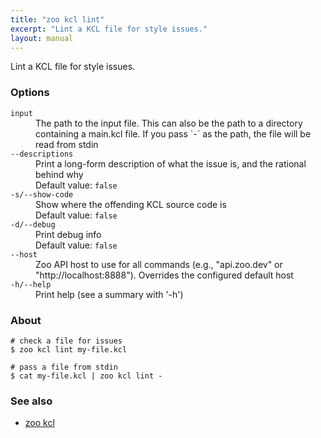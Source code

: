 ```yaml
---
title: "zoo kcl lint"
excerpt: "Lint a KCL file for style issues."
layout: manual
---
```


Lint a KCL file for style issues.

### Options

<dl class="flags">
   <dt><code>input</code></dt>
   <dd>The path to the input file. This can also be the path to a directory containing a main.kcl file. If you pass `-` as the path, the file will be read from stdin</dd>

   <dt><code>--descriptions</code></dt>
   <dd>Print a long-form description of what the issue is, and the rational behind why<br/>Default value: <code>false</code></dd>

   <dt><code>-s/--show-code</code></dt>
   <dd>Show where the offending KCL source code is<br/>Default value: <code>false</code></dd>

   <dt><code>-d/--debug</code></dt>
   <dd>Print debug info<br/>Default value: <code>false</code></dd>

   <dt><code>--host</code></dt>
   <dd>Zoo API host to use for all commands (e.g., "api.zoo.dev" or "http://localhost:8888"). Overrides the configured default host</dd>

   <dt><code>-h/--help</code></dt>
   <dd>Print help (see a summary with '-h')</dd>
</dl>


### About

```
# check a file for issues
$ zoo kcl lint my-file.kcl

# pass a file from stdin
$ cat my-file.kcl | zoo kcl lint -
```

### See also

* [zoo kcl](./zoo_kcl)